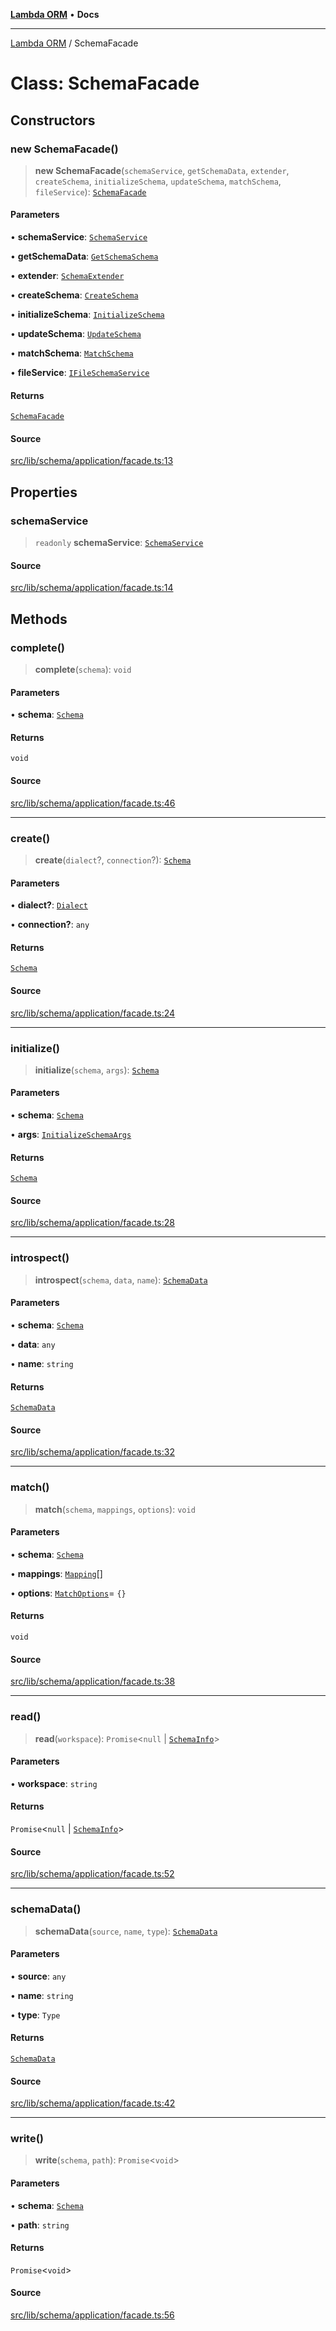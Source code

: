 [**Lambda ORM**](../README.md) • **Docs**

***

[Lambda ORM](../README.md) / SchemaFacade

# Class: SchemaFacade

## Constructors

### new SchemaFacade()

> **new SchemaFacade**(`schemaService`, `getSchemaData`, `extender`, `createSchema`, `initializeSchema`, `updateSchema`, `matchSchema`, `fileService`): [`SchemaFacade`](SchemaFacade.md)

#### Parameters

• **schemaService**: [`SchemaService`](SchemaService.md)

• **getSchemaData**: [`GetSchemaSchema`](GetSchemaSchema.md)

• **extender**: [`SchemaExtender`](SchemaExtender.md)

• **createSchema**: [`CreateSchema`](CreateSchema.md)

• **initializeSchema**: [`InitializeSchema`](InitializeSchema.md)

• **updateSchema**: [`UpdateSchema`](UpdateSchema.md)

• **matchSchema**: [`MatchSchema`](MatchSchema.md)

• **fileService**: [`IFileSchemaService`](../interfaces/IFileSchemaService.md)

#### Returns

[`SchemaFacade`](SchemaFacade.md)

#### Source

[src/lib/schema/application/facade.ts:13](https://github.com/lambda-orm/lambdaorm-base/blob/7ab89b6bcd2fea05971e688ab15feca3a500d972/src/lib/schema/application/facade.ts#L13)

## Properties

### schemaService

> `readonly` **schemaService**: [`SchemaService`](SchemaService.md)

#### Source

[src/lib/schema/application/facade.ts:14](https://github.com/lambda-orm/lambdaorm-base/blob/7ab89b6bcd2fea05971e688ab15feca3a500d972/src/lib/schema/application/facade.ts#L14)

## Methods

### complete()

> **complete**(`schema`): `void`

#### Parameters

• **schema**: [`Schema`](../interfaces/Schema.md)

#### Returns

`void`

#### Source

[src/lib/schema/application/facade.ts:46](https://github.com/lambda-orm/lambdaorm-base/blob/7ab89b6bcd2fea05971e688ab15feca3a500d972/src/lib/schema/application/facade.ts#L46)

***

### create()

> **create**(`dialect`?, `connection`?): [`Schema`](../interfaces/Schema.md)

#### Parameters

• **dialect?**: [`Dialect`](../enumerations/Dialect.md)

• **connection?**: `any`

#### Returns

[`Schema`](../interfaces/Schema.md)

#### Source

[src/lib/schema/application/facade.ts:24](https://github.com/lambda-orm/lambdaorm-base/blob/7ab89b6bcd2fea05971e688ab15feca3a500d972/src/lib/schema/application/facade.ts#L24)

***

### initialize()

> **initialize**(`schema`, `args`): [`Schema`](../interfaces/Schema.md)

#### Parameters

• **schema**: [`Schema`](../interfaces/Schema.md)

• **args**: [`InitializeSchemaArgs`](../interfaces/InitializeSchemaArgs.md)

#### Returns

[`Schema`](../interfaces/Schema.md)

#### Source

[src/lib/schema/application/facade.ts:28](https://github.com/lambda-orm/lambdaorm-base/blob/7ab89b6bcd2fea05971e688ab15feca3a500d972/src/lib/schema/application/facade.ts#L28)

***

### introspect()

> **introspect**(`schema`, `data`, `name`): [`SchemaData`](../interfaces/SchemaData.md)

#### Parameters

• **schema**: [`Schema`](../interfaces/Schema.md)

• **data**: `any`

• **name**: `string`

#### Returns

[`SchemaData`](../interfaces/SchemaData.md)

#### Source

[src/lib/schema/application/facade.ts:32](https://github.com/lambda-orm/lambdaorm-base/blob/7ab89b6bcd2fea05971e688ab15feca3a500d972/src/lib/schema/application/facade.ts#L32)

***

### match()

> **match**(`schema`, `mappings`, `options`): `void`

#### Parameters

• **schema**: [`Schema`](../interfaces/Schema.md)

• **mappings**: [`Mapping`](../interfaces/Mapping.md)[]

• **options**: [`MatchOptions`](../interfaces/MatchOptions.md)= `{}`

#### Returns

`void`

#### Source

[src/lib/schema/application/facade.ts:38](https://github.com/lambda-orm/lambdaorm-base/blob/7ab89b6bcd2fea05971e688ab15feca3a500d972/src/lib/schema/application/facade.ts#L38)

***

### read()

> **read**(`workspace`): `Promise`\<`null` \| [`SchemaInfo`](../interfaces/SchemaInfo.md)\>

#### Parameters

• **workspace**: `string`

#### Returns

`Promise`\<`null` \| [`SchemaInfo`](../interfaces/SchemaInfo.md)\>

#### Source

[src/lib/schema/application/facade.ts:52](https://github.com/lambda-orm/lambdaorm-base/blob/7ab89b6bcd2fea05971e688ab15feca3a500d972/src/lib/schema/application/facade.ts#L52)

***

### schemaData()

> **schemaData**(`source`, `name`, `type`): [`SchemaData`](../interfaces/SchemaData.md)

#### Parameters

• **source**: `any`

• **name**: `string`

• **type**: `Type`

#### Returns

[`SchemaData`](../interfaces/SchemaData.md)

#### Source

[src/lib/schema/application/facade.ts:42](https://github.com/lambda-orm/lambdaorm-base/blob/7ab89b6bcd2fea05971e688ab15feca3a500d972/src/lib/schema/application/facade.ts#L42)

***

### write()

> **write**(`schema`, `path`): `Promise`\<`void`\>

#### Parameters

• **schema**: [`Schema`](../interfaces/Schema.md)

• **path**: `string`

#### Returns

`Promise`\<`void`\>

#### Source

[src/lib/schema/application/facade.ts:56](https://github.com/lambda-orm/lambdaorm-base/blob/7ab89b6bcd2fea05971e688ab15feca3a500d972/src/lib/schema/application/facade.ts#L56)
